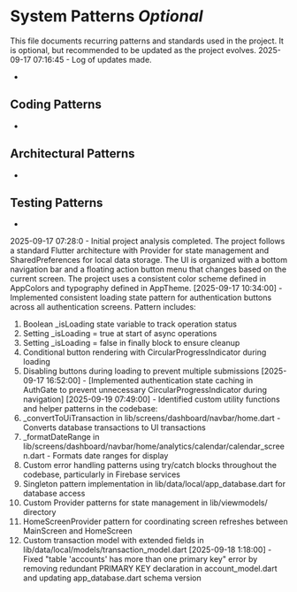# System Patterns *Optional*

This file documents recurring patterns and standards used in the project.
It is optional, but recommended to be updated as the project evolves.
2025-09-17 07:16:45 - Log of updates made.

*

## Coding Patterns

*   

## Architectural Patterns

*   

## Testing Patterns

*
2025-09-17 07:28:0 - Initial project analysis completed. The project follows a standard Flutter architecture with Provider for state management and SharedPreferences for local data storage. The UI is organized with a bottom navigation bar and a floating action button menu that changes based on the current screen. The project uses a consistent color scheme defined in AppColors and typography defined in AppTheme.
[2025-09-17 10:34:00] - Implemented consistent loading state pattern for authentication buttons across all authentication screens. Pattern includes:
  1. Boolean _isLoading state variable to track operation status
  2. Setting _isLoading = true at start of async operations
  3. Setting _isLoading = false in finally block to ensure cleanup
  4. Conditional button rendering with CircularProgressIndicator during loading
  5. Disabling buttons during loading to prevent multiple submissions
[2025-09-17 16:52:00] - [Implemented authentication state caching in AuthGate to prevent unnecessary CircularProgressIndicator during navigation]
[2025-09-19 07:49:00] - Identified custom utility functions and helper patterns in the codebase:
  1. _convertToUiTransaction in lib/screens/dashboard/navbar/home.dart - Converts database transactions to UI transactions
  2. _formatDateRange in lib/screens/dashboard/navbar/home/analytics/calendar/calendar_screen.dart - Formats date ranges for display
  3. Custom error handling patterns using try/catch blocks throughout the codebase, particularly in Firebase services
  4. Singleton pattern implementation in lib/data/local/app_database.dart for database access
  5. Custom Provider patterns for state management in lib/viewmodels/ directory
  6. HomeScreenProvider pattern for coordinating screen refreshes between MainScreen and HomeScreen
  7. Custom transaction model with extended fields in lib/data/local/models/transaction_model.dart
[2025-09-18 1:18:00] - Fixed "table 'accounts' has more than one primary key" error by removing redundant PRIMARY KEY declaration in account_model.dart and updating app_database.dart schema version